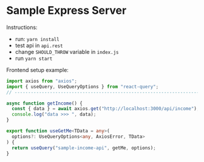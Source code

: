 # Sample Express Server

Instructions:

- run: `yarn install`
- test api in `api.rest`
- change `SHOULD_THROW` variable in `index.js`
- run `yarn start`

Frontend setup example:

```ts
import axios from "axios";
import { useQuery, UseQueryOptions } from "react-query";
// ----------------------------------------------------------------------

async function getIncome() {
  const { data } = await axios.get("http://localhost:3000/api/income");
  console.log("data >>> ", data);
}

export function useGetMe<TData = any>(
  options?: UseQueryOptions<any, AxiosError, TData>
) {
  return useQuery("sample-income-api", getMe, options);
}
```

